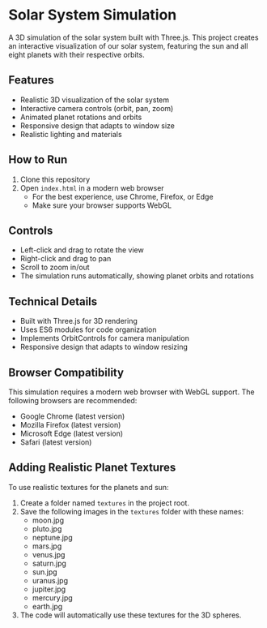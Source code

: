 # Solar System Simulation

A 3D simulation of the solar system built with Three.js. This project creates an interactive visualization of our solar system, featuring the sun and all eight planets with their respective orbits.

## Features

- Realistic 3D visualization of the solar system
- Interactive camera controls (orbit, pan, zoom)
- Animated planet rotations and orbits
- Responsive design that adapts to window size
- Realistic lighting and materials

## How to Run

1. Clone this repository
2. Open `index.html` in a modern web browser
   - For the best experience, use Chrome, Firefox, or Edge
   - Make sure your browser supports WebGL

## Controls

- Left-click and drag to rotate the view
- Right-click and drag to pan
- Scroll to zoom in/out
- The simulation runs automatically, showing planet orbits and rotations

## Technical Details

- Built with Three.js for 3D rendering
- Uses ES6 modules for code organization
- Implements OrbitControls for camera manipulation
- Responsive design that adapts to window resizing

## Browser Compatibility

This simulation requires a modern web browser with WebGL support. The following browsers are recommended:
- Google Chrome (latest version)
- Mozilla Firefox (latest version)
- Microsoft Edge (latest version)
- Safari (latest version)

## Adding Realistic Planet Textures

To use realistic textures for the planets and sun:
1. Create a folder named `textures` in the project root.
2. Save the following images in the `textures` folder with these names:
   - moon.jpg
   - pluto.jpg
   - neptune.jpg
   - mars.jpg
   - venus.jpg
   - saturn.jpg
   - sun.jpg
   - uranus.jpg
   - jupiter.jpg
   - mercury.jpg
   - earth.jpg
3. The code will automatically use these textures for the 3D spheres. 